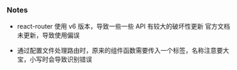 ### Notes

* react-router 使用 v6 版本，导致一些一些 API 有较大的破坏性更新
  官方文档未更新，导致使用偏误

* 通过配置文件处理路由时，原来的组件函数需要传入一个标签，名称注意要大宝，小写时会导致识别错误
